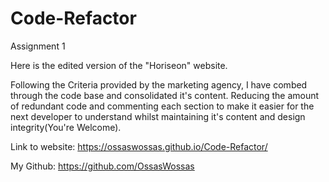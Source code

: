 # Code-Refactor
Assignment 1

Here is the edited version of the "Horiseon" website.

Following the Criteria provided by the marketing agency, I have combed through the code base and consolidated it's content. Reducing the amount of redundant code and commenting each section to make it easier
for the next developer to understand whilst maintaining it's content and design integrity(You're Welcome).

Link to website: https://ossaswossas.github.io/Code-Refactor/

My Github: https://github.com/OssasWossas